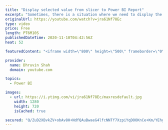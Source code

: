 ```yaml
---
title: "Display selected value from slicer to Power BI Report"
excerpt: "Sometimes, there is a situation where we need to display the selected slicer value in the title of our Power BI visualization. Meaning, we need to set the Dynamic value for our Title column based on the slicer selection. How can we achieve this? How can we set dynamic title value for our Power BI visualization?"
originalUrl: https://youtube.com/watch?v=jra61Nf78Ec
type: video
price: Free
length: PT6M10S
publishedDateTime: 2020-11-10T04:42:56Z
heat: 52

featuredContent: "<iframe width=\"800\" height=\"500\" frameborder=\"0\" src=\"https://www.youtube.com/embed/jra61Nf78Ec\" allow=\"accelerometer; autoplay; encrypted-media; gyroscope; picture-in-picture\" allowfullscreen></iframe>"

provider:
  name: Dhruvin Shah
  domain: youtube.com

topics:
  - Power BI

images:
  - url: https://i.ytimg.com/vi/jra61Nf78Ec/maxresdefault.jpg
    width: 1280
    height: 720
    isCached: true

secured: "Q/ZuD2XBvkZV+obAv8H+NdfQAuBwaeG4lfcNNTf7XzpiYqDOOKnCe+Km/YEhgiB1IlKzzUhrM4s25PaQibpghlPjmQ7wX3mPaWjRGmW92YgRePLmGyIZoiU9vJ51143eRWQqVs9ld70NkzG2GMP+BBEzJHcAzJRe4PL45Z50v/zKYSJvoNVUeYH4pQwPOCnZSyJ9S6hUJxexw7BRRsZgg0c8v05199j7GA5Q0b/93kctoUEsG6GtxeeqNPq1Rf1JuVT3qm0tumXiB/KDPD15dguKzalzsvUTk8ulJ1zoWR4yO4i5dICMqewHYB0zGWKCjioJT0un6pnndcl15+JDG64hSVikqM8UnSjp8zyJBTaovOAvRxz+39IBfS32yWBBUQGxaHnuoNAZMS56M7fO2PkG6ppACGTebLa7r8xifwc=;IYiSVBx/afVMVJeE2x8W+Q=="
---
```


